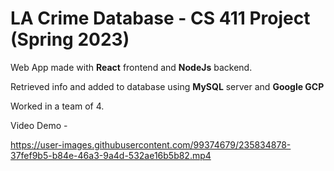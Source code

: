 # LA Crime Database - CS 411 Project (Spring 2023)

Web App made with **React** frontend and **NodeJs** backend. 

Retrieved info and added to database using **MySQL** server and **Google GCP**

Worked in a team of 4.

Video Demo - 

https://user-images.githubusercontent.com/99374679/235834878-37fef9b5-b84e-46a3-9a4d-532ae16b5b82.mp4

